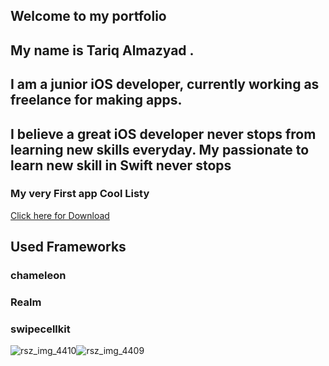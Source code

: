   ## Welcome to my portfolio

## My name is Tariq Almazyad . 
## I am a junior iOS developer, currently working as freelance for making apps. 
## I believe a great iOS developer never stops from learning new skills everyday. My passionate to learn new skill in Swift never stops




### My very First app **Cool Listy**
[Click here for Download](https://apps.apple.com/us/app/cool-listy/id1495567728?ls=1)

## Used Frameworks 
### chameleon  
### Realm
### swipecellkit
![rsz_img_4410](https://user-images.githubusercontent.com/34104180/72783093-8dc7e180-3bf3-11ea-8269-11fe7acec819.png)![rsz_img_4409](https://user-images.githubusercontent.com/34104180/72783141-b5b74500-3bf3-11ea-9411-6da868bbed6b.png)



